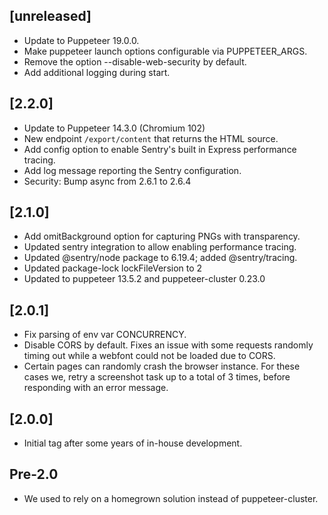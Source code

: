 ## [unreleased]

 * Update to Puppeteer 19.0.0.
 * Make puppeteer launch options configurable via PUPPETEER_ARGS.
 * Remove the option --disable-web-security by default.
 * Add additional logging during start.

## [2.2.0]

 * Update to Puppeteer 14.3.0 (Chromium 102)
 * New endpoint `/export/content` that returns the HTML source.
 * Add config option to enable Sentry's built in Express performance tracing.
 * Add log message reporting the Sentry configuration.
 * Security: Bump async from 2.6.1 to 2.6.4

## [2.1.0]

 * Add omitBackground option for capturing PNGs with transparency.
 * Updated sentry integration to allow enabling performance tracing.
 * Updated @sentry/node package to 6.19.4; added @sentry/tracing.
 * Updated package-lock lockFileVersion to 2
 * Updated to puppeteer 13.5.2 and puppeteer-cluster 0.23.0

## [2.0.1]

 * Fix parsing of env var CONCURRENCY.
 * Disable CORS by default. Fixes an issue with some requests randomly timing out
   while a webfont could not be loaded due to CORS.
 * Certain pages can randomly crash the browser instance. For these cases we,
   retry a screenshot task up to a total of 3 times, before responding with an
   error message.

## [2.0.0]

 * Initial tag after some years of in-house development.

## Pre-2.0

 * We used to rely on a homegrown solution instead of puppeteer-cluster.
